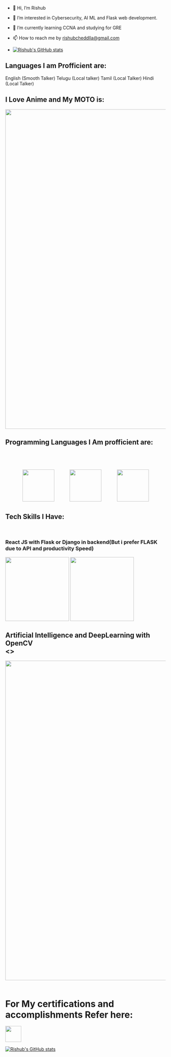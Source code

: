 - 👋 Hi, I’m Rishub
- 👀 I’m interested in Cybersecurity, AI ML and Flask web development.
- 🌱 I’m currently learning CCNA and studying for GRE
- 📫 How to reach me by rishubcheddlla@gmail.com

- [![Rishub's GitHub stats](https://github-readme-stats.vercel.app/api?username=rishub2000&show_icons=true&theme=radical)](https://github.com/rishub2000/github-readme-stats)

<h2>Languages I am Profficient are:</h2>
English (Smooth Talker)
Telugu (Local talker)
Tamil (Local Talker)
Hindi (Local Talker)

<h2>I Love Anime and My MOTO is:</h2>
<center>
  <img src="https://user-images.githubusercontent.com/54368593/114262415-7bef7b80-99fd-11eb-94f9-6d423ce2a01e.png" width="1000">
 </center>

<h2>Programming Languages I Am profficient are:</h2><br>
  <br><br>
  
  
  <body>
  <style>
  .container {
     display: flex;
     flex-wrap: wrap;
     padding: 5px;
     justify-content: space-evenly;
}
.item {
     margin: 5px;
}
  </style>
  <div class = "container">
  <img src="https://user-images.githubusercontent.com/54368593/114263030-c4f4ff00-9a00-11eb-9cc1-9eef052a602c.png" height="100">
  <img src="https://user-images.githubusercontent.com/54368593/114262456-a8a39300-99fd-11eb-9e09-fc181999fa67.png" height="100">
  <img src="https://user-images.githubusercontent.com/54368593/114262464-afcaa100-99fd-11eb-8720-0fcacec402f5.png" height="100">
  </div>
  </body>
  
<h2>Tech Skills I Have:</h2><br>
<h3>React JS with Flask or Django in backend(But i prefer FLASK due to API and productivity Speed)</h3>
  <img src="https://user-images.githubusercontent.com/54368593/114262492-e43e5d00-99fd-11eb-8e5f-d37c96c98d08.png" height="200">

  <img src="https://user-images.githubusercontent.com/54368593/114262501-edc7c500-99fd-11eb-9d2c-16adb5e4ec00.png" height="200">

<h2>Artificial Intelligence and DeepLearning with OpenCV<br><></h2>
<img src="https://user-images.githubusercontent.com/54368593/114262522-0afc9380-99fe-11eb-8799-614a3470a1b2.png" height="1000"><br><br>
  
<h1>For My certifications and accomplishments Refer here:</h1>
<a href="https://www.linkedin.com/in/rishub-cheddlla/" class="button">
<img src="https://user-images.githubusercontent.com/54368593/114262569-5a42c400-99fe-11eb-8044-9233fa28088a.png" height="50">
</a>


[![Rishub's GitHub stats](https://github-readme-stats.vercel.app/api?username=rishub2000&show_icons=true&theme=radical)](https://github.com/rishub2000/github-readme-stats)

